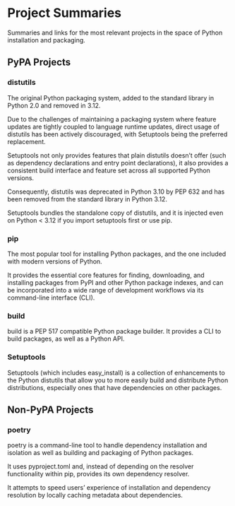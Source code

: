 # Project Summaries

Summaries and links for the most relevant projects in the space of Python installation and packaging.

## PyPA Projects

### distutils

The original Python packaging system, added to the standard library in Python 2.0 and removed in 3.12.

Due to the challenges of maintaining a packaging system where feature updates are tightly coupled to language runtime updates, direct usage of distutils has been actively discouraged, with Setuptools being the preferred replacement.

Setuptools not only provides features that plain distutils doesn’t offer (such as dependency declarations and entry point declarations), it also provides a consistent build interface and feature set across all supported Python versions.

Consequently, distutils was deprecated in Python 3.10 by PEP 632 and has been removed from the standard library in Python 3.12.

Setuptools bundles the standalone copy of distutils, and it is injected even on Python < 3.12 if you import setuptools first or use pip.

### pip

The most popular tool for installing Python packages, and the one included with modern versions of Python.

It provides the essential core features for finding, downloading, and installing packages from PyPI and other Python package indexes, and can be incorporated into a wide range of development workflows via its command-line interface (CLI).

### build

build is a PEP 517 compatible Python package builder. It provides a CLI to build packages, as well as a Python API.

### Setuptools

Setuptools (which includes easy_install) is a collection of enhancements to the Python distutils that allow you to more easily build and distribute Python distributions, especially ones that have dependencies on other packages.

## Non-PyPA Projects

### poetry

poetry is a command-line tool to handle dependency installation and isolation as well as building and packaging of Python packages.

It uses pyproject.toml and, instead of depending on the resolver functionality within pip, provides its own dependency resolver.

It attempts to speed users’ experience of installation and dependency resolution by locally caching metadata about dependencies.

